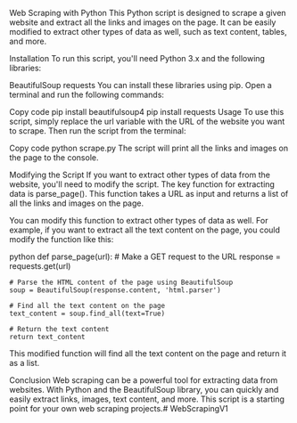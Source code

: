 Web Scraping with Python
This Python script is designed to scrape a given website and extract all the links and images on the page. It can be easily modified to extract other types of data as well, such as text content, tables, and more.

Installation
To run this script, you'll need Python 3.x and the following libraries:

BeautifulSoup
requests
You can install these libraries using pip. Open a terminal and run the following commands:

Copy code
pip install beautifulsoup4
pip install requests
Usage
To use this script, simply replace the url variable with the URL of the website you want to scrape. Then run the script from the terminal:

Copy code
python scrape.py
The script will print all the links and images on the page to the console.

Modifying the Script
If you want to extract other types of data from the website, you'll need to modify the script. The key function for extracting data is parse_page(). This function takes a URL as input and returns a list of all the links and images on the page.

You can modify this function to extract other types of data as well. For example, if you want to extract all the text content on the page, you could modify the function like this:

python
def parse_page(url):
    # Make a GET request to the URL
    response = requests.get(url)

    # Parse the HTML content of the page using BeautifulSoup
    soup = BeautifulSoup(response.content, 'html.parser')

    # Find all the text content on the page
    text_content = soup.find_all(text=True)

    # Return the text content
    return text_content
This modified function will find all the text content on the page and return it as a list.

Conclusion
Web scraping can be a powerful tool for extracting data from websites. With Python and the BeautifulSoup library, you can quickly and easily extract links, images, text content, and more. This script is a starting point for your own web scraping projects.# WebScrapingV1
